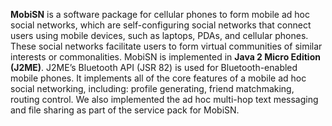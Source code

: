 **MobiSN** is a software package for cellular phones to form mobile ad hoc social networks, which are self-configuring social networks that connect users using mobile devices, such as laptops, PDAs, and cellular phones. These social networks facilitate users to form virtual communities of similar interests or commonalities. MobiSN is implemented in **Java 2 Micro Edition (J2ME)**. J2ME’s Bluetooth API (JSR 82) is used for Bluetooth-enabled mobile phones. It implements all of the core features of a mobile ad hoc social networking, including: profile generating, friend matchmaking, routing control. We also implemented the ad hoc multi-hop text messaging and file sharing as part of the service pack for MobiSN.